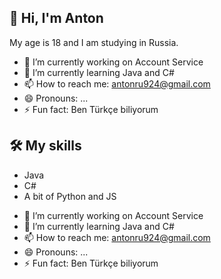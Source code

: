 ## 👋 Hi, I'm Anton
My age is 18 and I am studying in Russia.

- 🔭 I’m currently working on Account Service
- 🌱 I’m currently learning Java and C#
- 📫 How to reach me: antonru924@gmail.com
- 😄 Pronouns: ...
- ⚡ Fun fact: Ben Türkçe biliyorum

## 🛠 My skills
* Java
* C#
* A bit of Python and JS

- 🔭 I’m currently working on Account Service
- 🌱 I’m currently learning Java and C#
- 📫 How to reach me: antonru924@gmail.com
- 😄 Pronouns: ...
- ⚡ Fun fact: Ben Türkçe biliyorum
